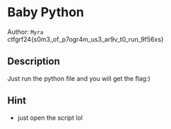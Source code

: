 # Baby Python

Author: `Myra` 
<br>
ctfgrf24{s0m3_of_p7ogr4m_us3_ar9v_t0_run_9f56xs}

## Description

Just run the python file and you will get the flag:)

## Hint

- just open the script lol